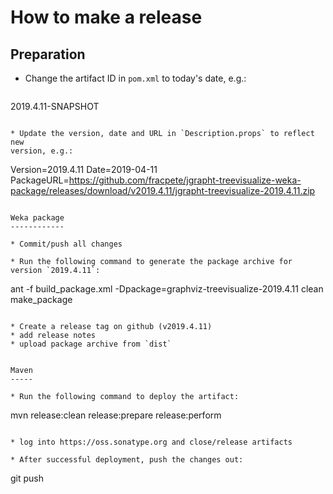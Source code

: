 How to make a release
=====================

Preparation
-----------

* Change the artifact ID in `pom.xml` to today's date, e.g.:

  ```
2019.4.11-SNAPSHOT
  ```

* Update the version, date and URL in `Description.props` to reflect new
  version, e.g.:

  ```
  Version=2019.4.11
  Date=2019-04-11
  PackageURL=https://github.com/fracpete/jgrapht-treevisualize-weka-package/releases/download/v2019.4.11/jgrapht-treevisualize-2019.4.11.zip
  ```

Weka package
------------

* Commit/push all changes

* Run the following command to generate the package archive for version `2019.4.11`:

  ```
  ant -f build_package.xml -Dpackage=graphviz-treevisualize-2019.4.11 clean make_package
  ```

* Create a release tag on github (v2019.4.11)
* add release notes
* upload package archive from `dist`


Maven
-----

* Run the following command to deploy the artifact:

  ```
  mvn release:clean release:prepare release:perform
  ```

* log into https://oss.sonatype.org and close/release artifacts

* After successful deployment, push the changes out:

  ```
  git push
  ````

